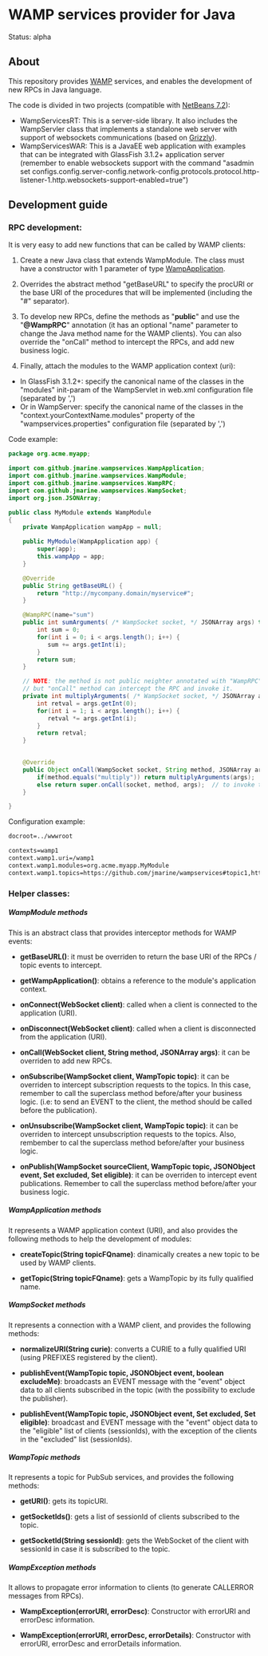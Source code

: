 WAMP services provider for Java
===============================

Status: alpha


About
-----

This repository provides [WAMP](http://wamp.ws/spec) services, and enables the development of new RPCs in Java language.

The code is divided in two projects (compatible with [NetBeans 7.2](http://www.netbeans.org)):
* WampServicesRT: This is a server-side library. It also includes the WampServler class that implements a standalone web server with support of websockets communications (based on [Grizzly](http://grizzly.java.net)).
* WampServicesWAR: This is a JavaEE web application with examples that can be integrated with GlassFish 3.1.2+ application server (remember to enable websockets support with the command "asadmin set configs.config.server-config.network-config.protocols.protocol.http-listener-1.http.websockets-support-enabled=true")


Development guide
-----------------

### RPC development: ###

It is very easy to add new functions that can be called by WAMP clients:

1) Create a new Java class that extends WampModule. The class must have a constructor with 1 parameter of type [WampApplication](#wampapplication-methods).

2) Overrides the abstract method "getBaseURL" to specify the procURI or the base URI of the procedures that will be implemented (including the "#" separator).

3) To develop new RPCs, define the methods as "**public**" and use the "**@WampRPC**" annotation (it has an optional "name" parameter to change the Java method name for the WAMP clients). You can also override the "onCall" method to intercept the RPCs, and add new business logic. 

4) Finally, attach the modules to the WAMP application context (uri):
* In GlassFish 3.1.2+: specify the canonical name of the classes in the "modules" init-param of the WampServlet in web.xml configuration file (separated by ',')
* Or in WampServer: specify the canonical name of the classes in the "context.yourContextName.modules" property of the "wampservices.properties" configuration file (separated by ',')

Code example:

```java
package org.acme.myapp;

import com.github.jmarine.wampservices.WampApplication;
import com.github.jmarine.wampservices.WampModule;
import com.github.jmarine.wampservices.WampRPC;
import com.github.jmarine.wampservices.WampSocket;
import org.json.JSONArray;

public class MyModule extends WampModule 
{
    private WampApplication wampApp = null;

    public MyModule(WampApplication app) {
        super(app);
        this.wampApp = app;
    }     

    @Override
    public String getBaseURL() {
        return "http://mycompany.domain/myservice#";
    }

    @WampRPC(name="sum")
    public int sumArguments( /* WampSocket socket, */ JSONArray args) throws Exception {
        int sum = 0;
        for(int i = 0; i < args.length(); i++) {
           sum += args.getInt(i);
        }
        return sum;
    }

    // NOTE: the method is not public neighter annotated with "WampRPC", 
    // but "onCall" method can intercept the RPC and invoke it.
    private int multiplyArguments( /* WampSocket socket, */ JSONArray args) throws Exception {
        int retval = args.getInt(0);
        for(int i = 1; i < args.length(); i++) {
           retval *= args.getInt(i);
        }
        return retval;
    }

    
    @Override
    public Object onCall(WampSocket socket, String method, JSONArray args) throws Exception {
        if(method.equals("multiply")) return multiplyArguments(args);
        else return super.onCall(socket, method, args);  // to invoke the methods annotated with "WampRPC"
    }

}
```

Configuration example:

```html
docroot=../wwwroot

contexts=wamp1
context.wamp1.uri=/wamp1
context.wamp1.modules=org.acme.myapp.MyModule
context.wamp1.topics=https://github.com/jmarine/wampservices#topic1,https://github.com/jmarine/wampservices#topic2

```



### Helper classes: ###

##### WampModule methods #####

This is an abstract class that provides interceptor methods for WAMP events:

* **getBaseURL()**: it must be overriden to return the base URI of the RPCs / topic events to intercept.

* **getWampApplication()**: obtains a reference to the module's application context.

* **onConnect(WebSocket client)**: called when a client is connected to the application (URI).

* **onDisconnect(WebSocket client)**: called when a client is disconnected from the application (URI).

* **onCall(WebSocket client, String method, JSONArray args)**: it can be overriden to add new RPCs.

* **onSubscribe(WampSocket client, WampTopic topic)**: it can be overriden to intercept subscription requests to the topics. In this case, remember to call the superclass method before/after your business logic.
(i.e: to send an EVENT to the client, the method should be called before the publication).

* **onUnsubscribe(WampSocket client, WampTopic topic)**: it can be overriden to intercept unsubscription requests to the topics. Also, rembember to cal the superclass method before/after your business logic.

* **onPublish(WampSocket sourceClient, WampTopic topic, JSONObject event, Set<String> excluded, Set<String> eligible)**: it can be overriden to intercept event publications. Remember to call the superclass method before/after your business logic.



##### WampApplication methods #####

It represents a WAMP application context (URI), and also provides the following methods to help the development of modules:

* **createTopic(String topicFQname)**: dinamically creates a new topic to be used by WAMP clients.

* **getTopic(String topicFQname)**: gets a WampTopic by its fully qualified name.



##### WampSocket methods #####

It represents a connection with a WAMP client, and provides the following methods:

* **normalizeURI(String curie)**: converts a CURIE to a fully qualified URI (using PREFIXES registered by the client).

* **publishEvent(WampTopic topic, JSONObject event, boolean excludeMe)**: broadcasts an EVENT message with the "event" object data to all clients subscribed in the topic (with the possibility to exclude the publisher).

* **publishEvent(WampTopic topic, JSONObject event, Set<String> excluded, Set<String> eligible)**: broadcast and EVENT message with the "event" object data to the "eligible" list of clients (sessionIds), with the exception of the clients in the "excluded" list (sessionIds).



##### WampTopic methods ######

It represents a topic for PubSub services, and provides the following methods:

* **getURI()**: gets its topicURI.

* **getSocketIds()**: gets a list of sessionId of clients subscribed to the topic.

* **getSocketId(String sessionId)**: gets the WebSocket of the client with sessionId in case it is subscribed to the topic.



##### WampException methods ######

It allows to propagate error information to clients (to generate CALLERROR messages from RPCs).

* **WampException(errorURI, errorDesc)**: Constructor with errorURI and errorDesc information.

* **WampException(errorURI, errorDesc, errorDetails)**: Constructor with errorURI, errorDesc and errorDetails information.


